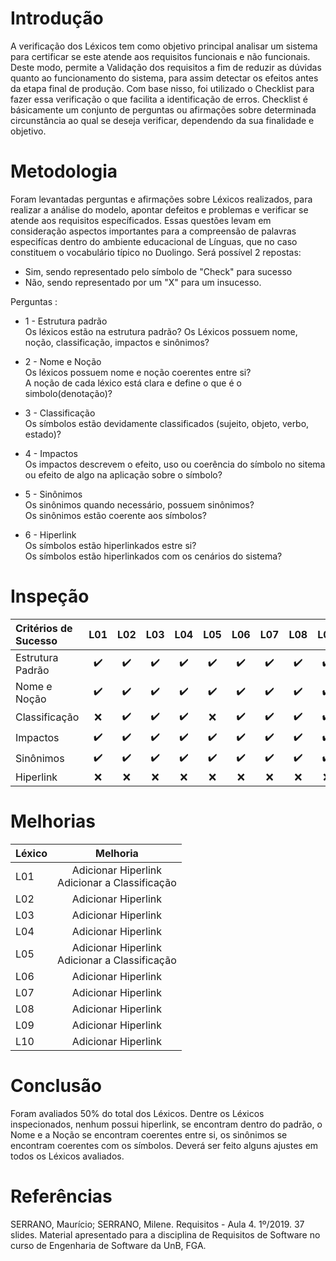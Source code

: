 # Introdução

A verificação dos Léxicos tem como objetivo principal analisar um sistema para certificar se este atende aos requisitos funcionais e não funcionais. Deste modo, permite a Validação dos requisitos a fim de reduzir as dúvidas quanto ao funcionamento do sistema, para assim detectar os efeitos antes da etapa final de produção. 
Com base nisso, foi utilizado o Checklist para fazer essa verificação o que facilita a identificação de erros. 
Checklist é básicamente um conjunto de perguntas ou afirmações sobre determinada circunstância ao qual se deseja verificar, dependendo da sua finalidade e objetivo.

# Metodologia

Foram levantadas perguntas e afirmações sobre Léxicos realizados, para realizar a análise do modelo, apontar defeitos e problemas e verificar se atende aos requisitos específicados. Essas questões levam em consideração aspectos importantes para a compreensão de palavras especifícas dentro do ambiente educacional de Línguas, que no caso constituem o vocabulário típico no Duolingo. Será possível 2 repostas: 
* Sim, sendo representado pelo símbolo de "Check" para sucesso
* Não, sendo representado por um "X" para um insucesso.

Perguntas :
* 1 - Estrutura padrão</br>
Os léxicos estão na estrutura padrão? Os Léxicos possuem nome, noção, classificação, impactos e sinônimos?

* 2 - Nome e Noção</br>
Os léxicos possuem nome e noção coerentes entre si?</br>
A noção de cada léxico está clara e define o que é o simbolo(denotação)?

* 3 - Classificação</br>
Os símbolos estão devidamente classificados (sujeito, objeto, verbo, estado)?

* 4 - Impactos</br>
Os impactos descrevem o efeito, uso ou coerência do símbolo no sitema ou efeito de algo na aplicação sobre o símbolo?

* 5 - Sinônimos</br>
Os sinônimos quando necessário, possuem sinônimos?</br>
Os sinônimos estão coerente aos símbolos?

* 6 - Hiperlink</br>
Os símbolos estão hiperlinkados estre si?</br>
Os símbolos estão hiperlinkados com os cenários do sistema?

# Inspeção

| Critérios de Sucesso | L01 | L02 | L03 | L04 | L05 | L06 | L07 | L08 | L09 | L10 |
|:---|:---:|:---:|:---:|:---:|:---:|:---:|:---:|:---:|:---:|:---:|
| Estrutura Padrão | :heavy_check_mark: | :heavy_check_mark: | :heavy_check_mark: | :heavy_check_mark: | :heavy_check_mark: | :heavy_check_mark: | :heavy_check_mark: | :heavy_check_mark: | :heavy_check_mark: | :heavy_check_mark: |
| Nome e Noção | :heavy_check_mark: | :heavy_check_mark: | :heavy_check_mark: | :heavy_check_mark: | :heavy_check_mark: | :heavy_check_mark: | :heavy_check_mark: | :heavy_check_mark: | :heavy_check_mark: | :heavy_check_mark: |
| Classificação | :x: | :heavy_check_mark: | :heavy_check_mark: | :heavy_check_mark:| :x: | :heavy_check_mark: | :heavy_check_mark: | :heavy_check_mark: | :heavy_check_mark: | :heavy_check_mark: |
| Impactos | :heavy_check_mark: | :heavy_check_mark: | :heavy_check_mark: | :heavy_check_mark: | :heavy_check_mark: | :heavy_check_mark: | :heavy_check_mark: | :heavy_check_mark: | :heavy_check_mark: | :heavy_check_mark: |
| Sinônimos | :heavy_check_mark: | :heavy_check_mark: | :heavy_check_mark: | :heavy_check_mark: | :heavy_check_mark: | :heavy_check_mark: | :heavy_check_mark: | :heavy_check_mark: | :heavy_check_mark: | :heavy_check_mark: |
| Hiperlink | :x: | :x: | :x: | :x: | :x: | :x: | :x: | :x: | :x: | :x: |

# Melhorias

| Léxico | Melhoria |
|:---|:---:|
| L01 | Adicionar Hiperlink</br> Adicionar a Classificação</br>|
| L02 | Adicionar Hiperlink</br>|
| L03 | Adicionar Hiperlink</br>|
| L04 | Adicionar Hiperlink</br>|
| L05 | Adicionar Hiperlink</br> Adicionar a Classificação</br>|
| L06 | Adicionar Hiperlink</br>|
| L07 | Adicionar Hiperlink</br>|
| L08 | Adicionar Hiperlink</br>|
| L09 | Adicionar Hiperlink</br>|
| L10 | Adicionar Hiperlink</br>|


# Conclusão

Foram avaliados 50% do total dos Léxicos. Dentre os Léxicos inspecionados, nenhum possui hiperlink, se encontram dentro do padrão, o Nome e a Noção se encontram coerentes entre si, os sinônimos se encontram coerentes com os símbolos. Deverá ser feito alguns ajustes em todos os Léxicos avaliados.

# Referências

SERRANO, Maurício; SERRANO, Milene. Requisitos - Aula 4. 1º/2019. 37 slides. Material apresentado para a disciplina de Requisitos de Software no curso de Engenharia de Software da UnB, FGA.